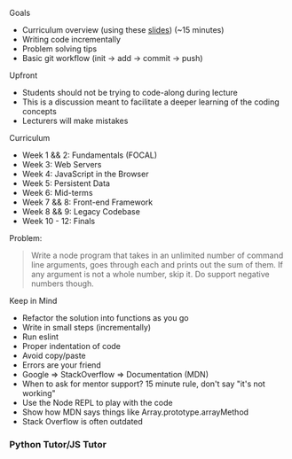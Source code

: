 Goals
- Curriculum overview (using these [slides](https://docs.google.com/presentation/d/1m3R_aN4S5YoCBmXRbjaZQGatygWyZXYLcN-fkcP_HWA)) (~15 minutes)
- Writing code incrementally
- Problem solving tips
- Basic git workflow (init -> add -> commit -> push)

Upfront
- Students should not be trying to code-along during lecture
- This is a discussion meant to facilitate a deeper learning of the coding concepts
- Lecturers will make mistakes

Curriculum
- Week 1 && 2: Fundamentals (FOCAL)
- Week 3: Web Servers
- Week 4: JavaScript in the Browser
- Week 5: Persistent Data
- Week 6: Mid-terms
- Week 7 && 8: Front-end Framework
- Week 8 && 9: Legacy Codebase
- Week 10 - 12: Finals

Problem:
> Write a node program that takes in an unlimited number of command line arguments, goes through each and prints out the sum of them. If any argument is not a whole number, skip it. Do support negative numbers though.

Keep in Mind
- Refactor the solution into functions as you go
- Write in small steps (incrementally)
- Run eslint
- Proper indentation of code
- Avoid copy/paste
- Errors are your friend
- Google => StackOverflow => Documentation (MDN)
- When to ask for mentor support? 15 minute rule, don't say "it's not working"
- Use the Node REPL to play with the code
- Show how MDN says things like Array.prototype.arrayMethod
- Stack Overflow is often outdated

### Python Tutor/JS Tutor
